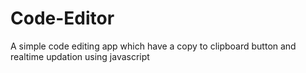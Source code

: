 # Code-Editor
 A simple code editing app which have a copy to clipboard button and realtime updation using javascript
